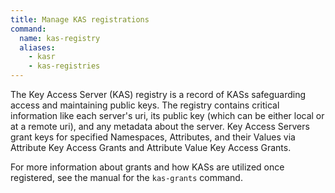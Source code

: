 ```yaml
---
title: Manage KAS registrations
command:
  name: kas-registry
  aliases:
    - kasr
    - kas-registries
---
```


The Key Access Server (KAS) registry is a record of KASs safeguarding access and maintaining public keys.
The registry contains critical information like each server's uri, its public key (which can be
either local or at a remote uri), and any metadata about the server. Key Access Servers grant keys
for specified Namespaces, Attributes, and their Values via Attribute Key Access Grants and Attribute Value Key
Access Grants.

For more information about grants and how KASs are utilized once registered, see the manual for the
`kas-grants` command.
